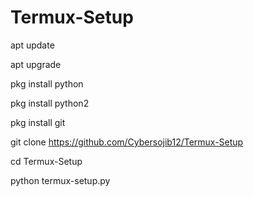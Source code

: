 # Termux-Setup

apt update 

apt upgrade 

pkg install python 

pkg install python2 

pkg install git 

git clone https://github.com/Cybersojib12/Termux-Setup

cd Termux-Setup

python termux-setup.py

